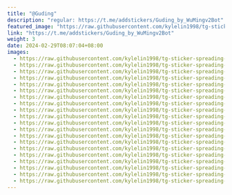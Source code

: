 ```yaml
---
title: "@Guding"
description: "regular: https://t.me/addstickers/Guding_by_WuMingv2Bot"
featured_image: "https://raw.githubusercontent.com/kylelin1998/tg-sticker-spreading-worldwide-images/main/img/e3d2a4af-e444-4d96-a3df-4b6ce1ba7943.jpg"
link: "https://t.me/addstickers/Guding_by_WuMingv2Bot"
weight: 3
date: 2024-02-29T08:07:04+08:00
images:
  - https://raw.githubusercontent.com/kylelin1998/tg-sticker-spreading-worldwide-images/main/img/e3d2a4af-e444-4d96-a3df-4b6ce1ba7943.jpg
  - https://raw.githubusercontent.com/kylelin1998/tg-sticker-spreading-worldwide-images/main/img/4e94f819-7684-43d6-b8ff-e00e42e7ae0e.jpg
  - https://raw.githubusercontent.com/kylelin1998/tg-sticker-spreading-worldwide-images/main/img/1aaee1d5-4536-4f80-9d23-2c7107bfb93b.jpg
  - https://raw.githubusercontent.com/kylelin1998/tg-sticker-spreading-worldwide-images/main/img/f522b965-bbfa-4a7f-94df-5d89e7d038e0.jpg
  - https://raw.githubusercontent.com/kylelin1998/tg-sticker-spreading-worldwide-images/main/img/e80c8e09-a8ac-4df0-a1bc-2b4751a56e90.jpg
  - https://raw.githubusercontent.com/kylelin1998/tg-sticker-spreading-worldwide-images/main/img/33dc8621-cf19-4c24-b3b5-c01cbb85f649.jpg
  - https://raw.githubusercontent.com/kylelin1998/tg-sticker-spreading-worldwide-images/main/img/6fb736af-2b3f-4629-ae23-65e3dd7b20a7.jpg
  - https://raw.githubusercontent.com/kylelin1998/tg-sticker-spreading-worldwide-images/main/img/835cfcda-a7af-4fe5-bd0b-3fc731bf8832.jpg
  - https://raw.githubusercontent.com/kylelin1998/tg-sticker-spreading-worldwide-images/main/img/ff910ccf-0f5b-4ee6-a9b4-68e4502f279d.jpg
  - https://raw.githubusercontent.com/kylelin1998/tg-sticker-spreading-worldwide-images/main/img/13bc9e01-5a06-43ed-85bd-21ad075099a2.jpg
  - https://raw.githubusercontent.com/kylelin1998/tg-sticker-spreading-worldwide-images/main/img/d0f5786d-09e7-4bb5-b972-8eebffc2dbd9.jpg
  - https://raw.githubusercontent.com/kylelin1998/tg-sticker-spreading-worldwide-images/main/img/35d3033d-fa27-4016-a95c-e2d950457b5e.jpg
  - https://raw.githubusercontent.com/kylelin1998/tg-sticker-spreading-worldwide-images/main/img/4e9aa271-2c67-4f9c-bee0-a61c3753d83f.jpg
  - https://raw.githubusercontent.com/kylelin1998/tg-sticker-spreading-worldwide-images/main/img/1fbe004a-d269-463f-9a1e-3c71a3de5325.jpg
  - https://raw.githubusercontent.com/kylelin1998/tg-sticker-spreading-worldwide-images/main/img/a8a74847-4f58-4680-9bdc-96cec45f06d6.jpg
  - https://raw.githubusercontent.com/kylelin1998/tg-sticker-spreading-worldwide-images/main/img/291e4ee6-98c8-4228-a381-0d54e6c2af72.jpg
  - https://raw.githubusercontent.com/kylelin1998/tg-sticker-spreading-worldwide-images/main/img/eb29ef2e-042f-4e1c-928c-9f9c4dcb1855.jpg
  - https://raw.githubusercontent.com/kylelin1998/tg-sticker-spreading-worldwide-images/main/img/b68af1f5-618b-4b4c-91fc-7f46ba8f6508.jpg
  - https://raw.githubusercontent.com/kylelin1998/tg-sticker-spreading-worldwide-images/main/img/42f16138-b602-44a2-abdb-bf3f4e4c6362.jpg
  - https://raw.githubusercontent.com/kylelin1998/tg-sticker-spreading-worldwide-images/main/img/efed8732-6578-40d8-84c9-c69a511e7dbf.jpg
---
```

